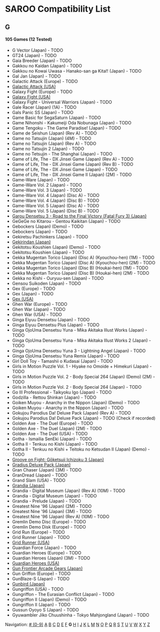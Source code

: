 # SAROO Compatibility List

## G

#### 105 Games (12 Tested)

- G Vector (Japan) - TODO
- GT24 (Japan) - TODO
- Gaia Breeder (Japan) - TODO
- Gakkou no Kaidan (Japan) - TODO
- Gakkou no Kowai Uwasa - Hanako-san ga Kita!! (Japan) - TODO
- Gal Jan (Japan) - TODO
- Galactic Attack (Europe) - TODO
- [Galactic Attack (USA)](../Regions/USA/T-8116H/01/README.md)
- Galaxy Fight (Europe) - TODO
- [Galaxy Fight (USA)](../Regions/USA/T-1504H/01/README.md)
- Galaxy Fight - Universal Warriors (Japan) - TODO
- Gale Racer (Japan) (1A) - TODO
- Gals Panic SS (Japan) - TODO
- Game Basic for SegaSaturn (Japan) - TODO
- Game Nihonshi - Kakumeiji Oda Nobunaga (Japan) - TODO
- Game Tengoku - The Game Paradise! (Japan) - TODO
- Game de Seishun (Japan) (Rev A) - TODO
- Game no Tatsujin (Japan) (4M) - TODO
- Game no Tatsujin (Japan) (Rev A) - TODO
- Game no Tatsujin 2 (Japan) - TODO
- Game no Tetsujin - The Shanghai (Japan) - TODO
- Game of Life, The - DX Jinsei Game (Japan) (Rev A) - TODO
- Game of Life, The - DX Jinsei Game (Japan) (Rev B) - TODO
- Game of Life, The - DX Jinsei Game (Japan) - TODO
- Game of Life, The - DX Jinsei Game II (Japan) (2M) - TODO
- Game-Ware (Japan) - TODO
- Game-Ware Vol. 2 (Japan) - TODO
- Game-Ware Vol. 3 (Japan) - TODO
- Game-Ware Vol. 4 (Japan) (Disc A) - TODO
- Game-Ware Vol. 4 (Japan) (Disc B) - TODO
- Game-Ware Vol. 5 (Japan) (Disc A) - TODO
- Game-Ware Vol. 5 (Japan) (Disc B) - TODO
- [Garou Densetsu 3 - Road to the Final Victory (Fatal Fury 3) (Japan)](../Regions/Japan/T-3102G/01/README.md)
- GeGeGe no Kitarou - Gentou Kaikitan (Japan) - TODO
- Gebockers (Japan) (Demo) - TODO
- Gebockers (Japan) - TODO
- Gekiretsu Pachinkers (Japan) - TODO
- [Gekirindan (Japan)](../Regions/Japan/T-7008G/01/README.md)
- Gekitotsu Koushien (Japan) (Demo) - TODO
- Gekitotsu Koushien (Japan) - TODO
- Gekka Mugentan Torico (Japan) (Disc A) (Kyouchou-hen) (1M) - TODO
- Gekka Mugentan Torico (Japan) (Disc A) (Kyouchou-hen) (2M) - TODO
- Gekka Mugentan Torico (Japan) (Disc B) (Houkai-hen) (1M) - TODO
- Gekka Mugentan Torico (Japan) (Disc B) (Houkai-hen) (2M) - TODO
- Gekka no Kishi - Ouryuu-sen (Japan) - TODO
- Gensou Suikoden (Japan) - TODO
- Gex (Europe) - TODO
- Gex (Japan) - TODO
- [Gex (USA)](../Regions/USA/T-15904H/01/README.md)
- Ghen War (Europe) - TODO
- Ghen War (Japan) - TODO
- Ghen War (USA) - TODO
- Ginga Eiyuu Densetsu (Japan) - TODO
- Ginga Eiyuu Densetsu Plus (Japan) - TODO
- Ginga OjoUma Densetsu Yuna - Mika Akitaka Illust Works (Japan) - TODO
- Ginga OjoUma Densetsu Yuna - Mika Akitaka Illust Works 2 (Japan) - TODO
- Ginga OjoUma Densetsu Yuna 3 - Lightning Angel (Japan) - TODO
- Ginga OjoUma Densetsu Yuna Remix (Japan) - TODO
- Girl Doll Toy - Tamashii o Kudasai (Japan) - TODO
- Girls in Motion Puzzle Vol. 1 - Hiyake no Omoide + Himekuri (Japan) - TODO
- Girls in Motion Puzzle Vol. 2 - Body Special 264 (Japan) (Demo) (2M) - TODO
- Girls in Motion Puzzle Vol. 2 - Body Special 264 (Japan) - TODO
- Go III Professional - Taikyoku Igo (Japan) - TODO
- Godzilla - Rettou Shinkan (Japan) - TODO
- Goiken Muyou - Anarchy in the Nippon (Japan) (Demo) - TODO
- Goiken Muyou - Anarchy in the Nippon (Japan) - TODO
- Gokujou Parodius Da! Deluxe Pack (Japan) (Rev A) - TODO
- Gokujou Parodius Da! Deluxe Pack (Japan) - TODO (Check if recorded)
- Golden Axe - The Duel (Europe) - TODO
- Golden Axe - The Duel (Japan) (2M) - TODO
- Golden Axe - The Duel (USA) - TODO
- Gotha - Ismailia SenEki (Japan) - TODO
- Gotha II - Tenkuu no Kishi (Japan) - TODO
- Gotha II - Tenkuu no Kishi + Teitoku no Ketsudan II (Japan) (Demo) - TODO
- [Groove on Fight: Gōketsuji Ichizoku 3 (Japan)](../Regions/Japan/T-14411G/01/README.md)
- [Gradius Deluxe Pack (Japan)](../Regions/Japan/T-9509G/01/README.md)
- Gran Chaser (Japan) (3M) - TODO
- GranDread (Japan) - TODO
- Grand Slam (USA) - TODO
- [Grandia (Japan)](../Regions/Japan/T-4507G/01/README.md)
- Grandia - Digital Museum (Japan) (Rev A) (10M) - TODO
- Grandia - Digital Museum (Japan) - TODO
- Grandia - Prelude (Japan) - TODO
- Greatest Nine '96 (Japan) (2M) - TODO
- Greatest Nine '96 (Japan) (3M) - TODO
- Greatest Nine '96 (Japan) (Rev A) (10M) - TODO
- Gremlin Demo Disc (Europe) - TODO
- Gremlin Demo Disk (Europe) - TODO
- Grid Run (Europe) - TODO
- Grid Runner (Japan) - TODO
- [Grid Runner (USA)](../Regions/USA/T-7025H/01/README.md)
- Guardian Force (Japan) - TODO
- Guardian Heroes (Europe) - TODO
- Guardian Heroes (Japan) (3M) - TODO
- [Guardian Heroes (USA)](../Regions/USA/MK-81035/01/README.md)
- [Gun Frontier Arcade Gears (Japan)](../Regions/Japan/T-26109G/01/README.md)
- Gun Griffon (Europe) - TODO
- GunBlaze-S (Japan) - TODO
- [Gunbird (Japan)](../Regions/Japan/T-14402G/01/README.md)
- Gungriffon (USA) - TODO
- Gungriffon - The Eurasian Conflict (Japan) - TODO
- Gungriffon II (Japan) (Demo) - TODO
- Gungriffon II (Japan) - TODO
- Gussun Oyoyo S (Japan) - TODO
- Gyuwambler Jiko Chuushinha - Tokyo Mahjongland (Japan) - TODO

Navigation:
[# (0-9)](./09.md) [A](./A.md) [B](./B.md) [C](./C.md) [D](./D.md) [E](./E.md) [F](./F.md) **G** [H](./H.md) [I](./I.md) [J](./J.md) [K](./K.md) [L](./L.md) [M](./M.md) [N](./N.md) [O](./O.md) [P](./P.md) [Q](./Q.md) [R](./R.md) [S](./S.md) [T](./T.md) [U](./U.md) [V](./V.md) [W](./W.md) [X](./X.md) [Y](./Y.md) [Z](./Z.md)
